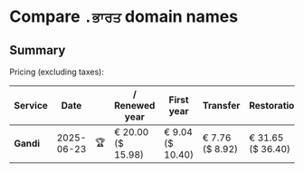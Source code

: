# Compare `.ਭਾਰਤ` domain names

## Summary

Pricing (excluding taxes):

| Service | Date |  | / Renewed year | First year | Transfer | Restoration |
|--|--|--|--|--|--|--|
| **Gandi** | 2025-06-23 | 🏆 | € 20.00<br>($ 15.98) | € 9.04<br>($ 10.40) | € 7.76<br>($ 8.92) | € 31.65<br>($ 36.40) |
